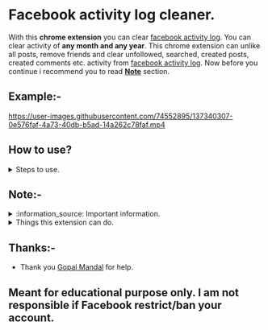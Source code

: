 # Facebook activity log cleaner.

With this **chrome extension** you can clear [facebook activity log](https://mbasic.facebook.com/me/allactivity/). You can clear activity of **any month and any year**. This chrome extension can unlike all posts, remove friends and clear unfollowed, searched, created posts, created comments etc. activity from [facebook activity log](https://mbasic.facebook.com/me/allactivity/). Now before you continue i recommend you to read [**Note**](https://github.com/whitehatjrchintu/facebookactivitycleaner#note-) section.

## Example:- 

https://user-images.githubusercontent.com/74552895/137340307-0e576faf-4a73-40db-b5ad-14a262c78faf.mp4

## How to use?
<details>
  <summary>
    Steps to use.
  </summary>

### Step 1:
- Just git clone this repository.

  `git clone https://github.com/whitehatjrchintu/facebookactivitycleaner.git`
   
- Or download this [repository](https://github.com/whitehatjrchintu/facebookactivitycleaner/archive/main.zip) as zip and unzip it.

### Step 2:
- Go to `chrome://extensions/` in Chrome and enable `Developer mode`.
- If you have downloaded zip file or used git just drag the unzipped folder there.

### Step 3:
- Do as mentioned in Note section.
</details>

## Note:-
<details>
  <summary>
    :information_source: Important information.
  </summary>

  - Facebook have similar parameters for unliking posts, deleting posts, deleting comments, removing friends, deleting unfollowed, deleting searched and many more other activities. So if you want to only **unlike posts** just visit `https://mbasic.facebook.com/allactivity/options/?category_key=all&id=your_facebook_id` (The "your_facebook_id" is your fb id. To get your fb id visit `https://mbasic.facebook.com/me/` and find `<input type="hidden" name="target" value="` in source of that page. You will get something like this `<input type="hidden" name="target" value="1234567890`.), select `Likes and reactions`, install/enable this extension and refresh that page. You can do this same for other filters.
  - Facebook have setup user request limits so enjoy until you get this error:-

    ![restrict](https://user-images.githubusercontent.com/74552895/137329085-54a4c037-bc5d-4374-a838-e014e7f4d8c1.PNG)
  
  - Due to Facebook limit i would recommend to use this extension 2 times a week. Access use might lead to permanent account ban.

  - If you want to delete activity of current running month kindly select **This Month** on [facebook activity log](https://mbasic.facebook.com/me/allactivity/) page.
  - You can clear activity of **any month and any year** but you have to open every month manually. Suppose you want to clear September 2018's activity so just go to [facebook activity log](https://mbasic.facebook.com/me/allactivity/), click 2018, click September and wait. After cleaning September's activity if you want to clean October's activity just click October.
  - Will improve it timely. If you, especially "PROs", found any mistake or have any suggestion let me know i will correct/apply that.
</details>

<details>
  <summary>
  Things this extension can do.
  </summary>
  
  ### These things i tried and got success:-
  
  - Unlike posts.
  - Remove friends.
  - Delete created personal posts or group posts.
  - Delete created comments.
  - Delete unfollowed person's activity.
  - Delete searched activity.
  
  ### I am saying again please use filter if you want to unlike posts only.
</details>

## Thanks:-
  - Thank you [Gopal Mandal](https://mbasic.facebook.com/gopalmandalhacker/) for help.

## Meant for educational purpose only. I am not responsible if Facebook restrict/ban your account.
